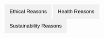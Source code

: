 <!DOCTYPE html>
<html lang="en">
<head>
  <meta charset="UTF-8">
  <meta name="viewport" content="width=device-width, initial-scale=1.0">
  <title>Tabbed Interface</title>
  <style>
    body {
      font-family: Arial, sans-serif;
    }

    .tabs {
      display: flex;
      margin-bottom: 20px;
    }

    .tab-button {
      background-color: #f1f1f1;
      border: none;
      outline: none;
      cursor: pointer;
      padding: 14px 16px;
      transition: background-color 0.3s;
      font-size: 17px;
    }

    .tab-button:hover {
      background-color: #ddd;
    }

    .tab-button.active {
      background-color: #ccc;
    }

    .tab-content {
      display: none;
      padding: 20px;
      border: 1px solid #ccc;
      border-top: none;
    }

    .tab-content h2 {
      margin-top: 0;
    }
  </style>
</head>
<body>
  <div class="tabs">
    <button class="tab-button" onclick="openTab(event, 'Ethical')">Ethical Reasons</button>
    <button class="tab-button" onclick="openTab(event, 'Health')">Health Reasons</button>
    <button class="tab-button" onclick="openTab(event, 'Sustainability')">Sustainability Reasons</button>
  </div>

  <div id="Ethical" class="tab-content">
    <h2>Ethical Reasons</h2>
    <h1>Dairy</h1>
    <div style="position: relative; width: 100%; height: 0; padding-bottom: 56.25%;">
        <iframe 
            src="https://drive.google.com/file/d/1CBEONkl0h0BEoGLVi_Cq06dQssbLzvhM/preview" 
            frameborder="0" 
            allowfullscreen 
            style="position: absolute; top: 0; left: 0; width: 100%; height: 100%;">
        </iframe>
    </div>
    <h1>Eggs</h1>
    <div style="position: relative; width: 100%; height: 0; padding-bottom: 56.25%;">
        <iframe 
            src="https://drive.google.com/file/d/1X5zYk6hZIfOdSpOPTRcgvBhmoI2NGfcT/preview" 
            frameborder="0" 
            allowfullscreen 
            style="position: absolute; top: 0; left: 0; width: 100%; height: 100%;">
        </iframe>
    </div>
  </div>

  <div id="Health" class="tab-content">
    <h2>Health Reasons</h2>
    <p>The cool thing about veganism is that you are not only acting in a way that coincides with your ethical values, you also benefit from it health-wise</p>

    <h1>Sources:</h1>
    <ul>
      <li><a href="https://www.ncbi.nlm.nih.gov/pmc/articles/PMC4991921/" target="_blank" rel="noopener noreferrer">Health benefits</a></li>
      <li><a href="https://pubmed.ncbi.nlm.nih.gov/38032644/" target="_blank" rel="noopener noreferrer">Twin study</a></li>
      <li><a href="https://www.ncbi.nlm.nih.gov/pmc/articles/PMC6790443/" target="_blank" rel="noopener noreferrer">Eggs</a></li>
      <li><a href="https://www.ncbi.nlm.nih.gov/pmc/articles/PMC8210981/" target="_blank" rel="noopener noreferrer">Another study</a></li>
    </ul>
  </div>

  <div id="Sustainability" class="tab-content">  
    <h2>Sustainability Reasons</h2>

    <h1>Impacts of animal agriculture on climate change</h1>

    <h2>How much CO2 has already been released, how much is released a year and what are the planet's reserves?</h2>
    <p>
        <a href="https://informationisbeautiful.net/visualizations/how-many-gigatons-of-co2/" target="_blank" rel="noopener noreferrer">CO2-Statistics</a>
    </p>

    <h2>What other greenhouse gases exist and what is their GWP? <strong>(Global Warming Potential)</strong></h2>
    <p>Methane's instantaneous GWP is 120 times greater than that of CO2! Since oceans obviously store heat, it's important to remember.</p>
    <p>
        <a href="https://climate.mit.edu/ask-mit/what-makes-methane-more-potent-greenhouse-gas-carbon-dioxide" target="_blank" rel="noopener noreferrer">Methane's GWP</a><br>
        <a href="https://climate.nasa.gov/vital-signs/ocean-warming/?intent=121" target="_blank" rel="noopener noreferrer">Ocean warming</a><br>
        <a href="https://ourworldindata.org/greenhouse-gas-emissions" target="_blank" rel="noopener noreferrer">Greenhouse gases comparison</a>
    </p>

    <h2>If CO2 stays in the atmosphere for potentially thousands of years and we are emitting more CO2 every year, what can we do?</h2>
    <p>We need time to reduce the emissions, time to change our societies, time to adapt. This time can be gained by simply abstaining from animal products that hurt you, the planet, and most importantly the victims.</p>
    <p>
        What can you and I do about a most likely catastrophic future? Are you the kind of person that puts their trust in the people in power (politicians, large corporations, shady governmental institutions, etc.)? Or do you look at it with skepticism and desire for finding out what you can do right now to do your part in the most important social movement of human history? It is important to realize that the industry is only destroying the planet because of an accumulation of individual decisions. More comfort, faster everything, better everything, shinier everything, consume, consume, consume. It would be inconceivable to even bring up the thought of consequences because that might reduce the profit. Corporations need that number to go up, no matter the cost, no matter what.
    </p>
    <p>
        While I am on my ramble let me bring up maybe the worst corporation of all: <strong>Nestle</strong>. Here are five of the probably worst things Nestle has done:
    </p>
    <ul>
        <li>No.1: Causing the death of millions of infants.</li>
        <li>No.2: Child slave labor.</li>
        <li>No.3: Exploiting drought-ridden areas to make a profit (California).</li>
        <li>No.4: Plastic pollution. (Their solution to this is to burn the plastic, nothing can go wrong when you do that, am I right?).</li>
        <li>No.5: Exploiting drought-ridden areas (Pakistan) to not only make a profit, but also wasting half the water and contaminating the groundwater.</li>
    </ul>
    <p>
        Great job, Nestle! So how is it possible that Nestle still exists and is to this day one of the biggest corporations in Europe? <strong>Manipulation :)</strong>
    </p>
  </div>

  <script>
    function openTab(evt, tabName) {
      // Declare all variables
      var i, tabcontent, tabbuttons;

      // Get all elements with class="tab-content" and hide them
      tabcontent = document.getElementsByClassName("tab-content");
      for (i = 0; i < tabcontent.length; i++) {
        tabcontent[i].style.display = "none";
      }

      // Get all elements with class="tab-button" and remove the class "active"
      tabbuttons = document.getElementsByClassName("tab-button");
      for (i = 0; i < tabbuttons.length; i++) {
        tabbuttons[i].className = tabbuttons[i].className.replace(" active", "");
      }

      // Show the current tab, and add an "active" class to the button that opened the tab
      document.getElementById(tabName).style.display = "block";
      evt.currentTarget.className += " active";
    }

    // Simulate a click on the first tab button to display the first tab by default
    document.addEventListener("DOMContentLoaded", function() {
      document.querySelector(".tab-button").click();
    });
  </script>
</body>
</html>
